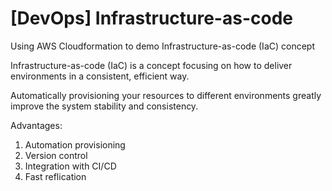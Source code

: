 # [DevOps] Infrastructure-as-code
Using AWS Cloudformation to demo Infrastructure-as-code (IaC) concept

Infrastructure-as-code (IaC) is a concept focusing on how to deliver environments in a consistent, efficient way.

Automatically provisioning your resources to different environments greatly improve the system stability and consistency.

Advantages:
1) Automation provisioning
2) Version control
3) Integration with CI/CD 
4) Fast reflication

